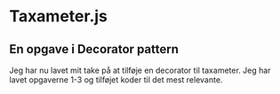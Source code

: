 # Taxameter.js
## En opgave i Decorator pattern



Jeg har nu lavet mit take på at tilføje en decorator til taxameter. Jeg har lavet opgaverne 1-3 og tilføjet koder til det mest relevante.
